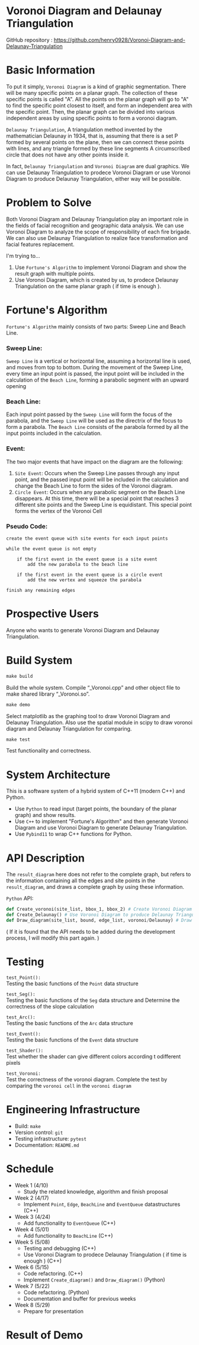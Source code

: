 # Voronoi Diagram and Delaunay Triangulation

GitHub repository : https://github.com/henry0928/Voronoi-Diagram-and-Delaunay-Triangulation
# Basic Information

To put it simply, `Voronoi Diagram` is a kind of graphic segmentation. There will be many specific points on a planar graph. The collection of these specific points is called "A". All the points on the planar graph will go to "A" to find the specific point closest to itself, and form an independent area with the specific point. Then, the planar graph can be divided into various independent areas by using specific points to form a voronoi diagram.

`Delaunay Triangulation`, A triangulation method invented by the mathematician Delaunay in 1934, that is, assuming that there is a set P formed by several points on the plane, then we can connect these points with lines, and any triangle formed by these line segments A circumscribed circle that does not have any other points inside it.

In fact, `Delaunay Triangulation` and `Voronoi Diagram` are dual graphics.
We can use Delaunay Triangulation to prodece Voronoi Diagram or use Voronoi Diagram to produce Delaunay Triangulation, either way will be possible.
 
# Problem to Solve

Both Voronoi Diagram and Delaunay Triangulation play an important role in the fields of facial recognition and geographic data analysis. We can use Voronoi Diagram to analyze the scope of responsibility of each fire brigade. We can also use Delaunay Triangulation to realize face transformation and facial features replacement.

I'm trying to...
1. Use `Fortune's Algorithm` to implement Voronoi Diagram and show the result graph with multiple points.
2. Use Voronoi Diagram, which is created by us, to prodece Delaunay Triangulation on the same planar graph ( if time is enough ).

# Fortune's Algorithm

`Fortune's Algorithm` mainly consists of two parts: Sweep Line and Beach Line.

### Sweep Line:
`Sweep Line` is a vertical or horizontal line, assuming a horizontal line is used, and moves from top to bottom. During the movement of the Sweep Line, every time an input point is passed, the input point will be included in the calculation of the `Beach Line`, forming a parabolic segment with an upward opening

### Beach Line: 
Each input point passed by the `Sweep Line` will form the focus of the parabola, and the `Sweep Line` will be used as the directrix of the focus to form a parabola.
The `Beach Line` consists of the parabola formed by all the input points included in the calculation.

### Event:
The two major events that have impact on the diagram are the following:

1. `Site Event`: Occurs when the Sweep Line passes through any input point, and the passed input point will be included in the calculation and change the Beach Line to form the sides of the Voronoi diagram.
2. `Circle Event`: Occurs when any parabolic segment on the Beach Line disappears. At this time, there will be a special point that reaches 3 different site points and the Sweep Line is equidistant. This special point forms the vertex of the Voronoi Cell

### Pseudo Code:
```
create the event queue with site events for each input points
 
while the event queue is not empty
 
    if the first event in the event queue is a site event
        add the new parabola to the beach line
 
    if the first event in the event queue is a circle event
        add the new vertex and squeeze the parabola
 
finish any remaining edges
```
# Prospective Users

Anyone who wants to generate Voronoi Diagram and Delaunay Triangulation.

# Build System

``` makefile 
make build 
``` 
Build the whole system. Compile “_Voronoi.cpp” and other object file to make shared library “_Voronoi.so”.

``` makefile 
make demo 
``` 
Select matplotlib as the graphing tool to draw Voronoi Diagram and Delaunay Triangulation. Also use the spatial module in scipy to draw voronoi diagram and Delaunay Triangulation for comparing.

``` makefile 
make test 
``` 
Test functionality and correctness.

# System Architecture

This is a software system of a hybrid system of C++11 (modern C++) and Python.
- Use `Python` to read input (target points, the boundary of the planar graph) and show results.
- Use `C++` to implement "Fortune's Algorithm" and then generate Voronoi Diagram and use Voronoi Diagram to generate Delaunay Triangulation.
- Use `Pybind11` to wrap C++ functions for Python.

# API Description

 The `result_diagram` here does not refer to the complete graph, but refers to the information containing all the edges and site points in the `result_diagram`, and draws a complete graph by using these information.

`Python` API: <br>
``` py 
def Create_voronoi(site_list, bbox_1, bbox_2) # Create Voronoi Diagram with bounding box by fortune algorithm.
def Create_Delaunay() # Use Voronoi Diagram to produce Delaunay Triangulation.
def Draw_diagram(site_list, bound, edge_list, voronoi/Delaunay) # Draw out Voronoi Diagram or Delaunay Triangulation.
```

( If it is found that the API needs to be added during the development process, I will modify this part again. )

# Testing
`test_Point():`<br>
Testing the basic functions of the `Point` data structure

`test_Seg():`<br>
Testing the basic functions of the `Seg` data structure and Determine the correctness of the slope calculation

`test_Arc():`<br>
Testing the basic functions of the `Arc` data structure

`test_Event():`<br>
Testing the basic functions of the `Event` data structure

`test_Shader():`<br>
Test whether the shader can give different colors according t odifferent pixels

`test_Voronoi:`<br>
Test the correctness of the voronoi diagram. Complete the test by comparing the `voronoi cell` in the `voronoi diagram`

# Engineering Infrastructure
- Build: `make`
- Version control: `git`
- Testing infrastructure: `pytest`
- Documentation: `README.md`

# Schedule

- Week 1 (4/10)
    - Study the related knowledge, algorithm and finish proposal
- Week 2 (4/17)
    - Implement `Point`, `Edge`, `BeachLine` and `EventQueue` datastructures (C++)
- Week 3 (4/24)
    - Add functionality to `EventQueue` (C++)
- Week 4 (5/01)
    - Add functionality to `BeachLine` (C++)
- Week 5 (5/08)
    - Testing and debugging (C++)
    - Use Voronoi Diagram to prodece Delaunay Triangulation ( if time is enough ) (C++)
- Week 6 (5/15)
    - Code refactoring. (C++)
    - Implement `Create_diagram()` and `Draw_diagram()` (Python)
- Week 7 (5/22)
    - Code refactoring. (Python)
    - Documentation and buffer for previous weeks
- Week 8 (5/29)
    - Prepare for presentation 


# Result of Demo

